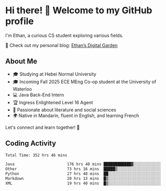 # Hi there! 👋 Welcome to my GitHub profile  

I'm Ethan, a curious CS student exploring various fields.  

📌 Check out my personal blog: [Ethan’s Digital Garden](https://fortii2.github.io/)  

## About Me  
- 🎓 Studying at Hebei Normal University  
- 🎓 Incoming Fall 2025 ECE MEng Co-op student at the University of Waterloo  
- 💻 Java Back-End Intern  
- 🏆 Ingress Enlightened Level 16 Agent  
- 📖 Passionate about literature and social sciences  
- 🌍 Native in Mandarin, fluent in English, and learning French  

Let's connect and learn together! 🚀  

## Coding Activity
<!--START_SECTION:waka-->

```txt
Total Time: 352 hrs 46 mins

Java                       176 hrs 40 mins ████████████▓░░░░░░░░░░░░   50.08 %
Other                      73 hrs 16 mins  █████▒░░░░░░░░░░░░░░░░░░░   20.77 %
Python                     27 hrs 48 mins  ██░░░░░░░░░░░░░░░░░░░░░░░   07.88 %
Markdown                   20 hrs 13 mins  █▒░░░░░░░░░░░░░░░░░░░░░░░   05.73 %
XML                        19 hrs 40 mins  █▒░░░░░░░░░░░░░░░░░░░░░░░   05.58 %
```

<!--END_SECTION:waka-->
